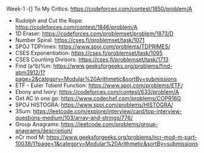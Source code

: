 Week-1
-[] To My Critics: https://codeforces.com/contest/1850/problem/A
- Rudolph and Cut the Rope: https://codeforces.com/contest/1846/problem/A
- 1D Eraser: https://codeforces.com/problemset/problem/1873/D
- Number Spiral: https://cses.fi/problemset/task/1071
- SPOJ TDPrimes: https://www.spoj.com/problems/TDPRIMES/
- CSES Exponentiation: https://cses.fi/problemset/task/1095
- CSES Counting Divisors: https://cses.fi/problemset/task/1713
- Find (a^b)%m: https://www.geeksforgeeks.org/problems/find-abm3912/1?page=2&category=Modular%20Arithmetic&sortBy=submissions
- ETF - Euler Totient Function: https://www.spoj.com/problems/ETF/
- Ebony and Ivory: https://codeforces.com/contest/633/problem/A
- Get AC in one go: https://www.codechef.com/problems/COPR16G
- SPOJ HISTOGRA: https://www.spoj.com/problems/HISTOGRA/
- 3Sum: https://leetcode.com/explore/interview/card/top-interview-questions-medium/103/array-and-strings/776/
- Group Anagrams: https://leetcode.com/problems/group-anagrams/description/
- nCr mod M: https://www.geeksforgeeks.org/problems/ncr-mod-m-part-10038/1?page=1&category=Modular%20Arithmetic&sortBy=submissions
